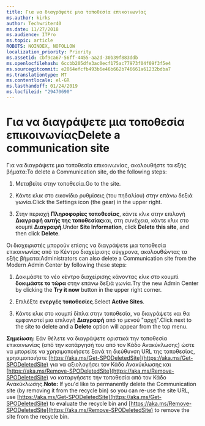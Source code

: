 ```yaml
---
title: Για να διαγράψετε μια τοποθεσία επικοινωνίας
ms.author: kirks
author: Techwriter40
ms.date: 11/27/2018
ms.audience: ITPro
ms.topic: article
ROBOTS: NOINDEX, NOFOLLOW
localization_priority: Priority
ms.assetid: cbf9ca67-56ff-4455-aa2d-30b39f883ddb
ms.openlocfilehash: 6ccbb205dfe3ac0ecf175ac77973f04f09f3f5e4
ms.sourcegitcommit: e2864efcfb493b6e46b662b746661a61232bdba7
ms.translationtype: MT
ms.contentlocale: el-GR
ms.lasthandoff: 01/24/2019
ms.locfileid: "29470690"
---
```

# <a name="delete-a-communication-site"></a><span data-ttu-id="6e5ad-102">Για να διαγράψετε μια τοποθεσία επικοινωνίας</span><span class="sxs-lookup"><span data-stu-id="6e5ad-102">Delete a communication site</span></span>

<span data-ttu-id="6e5ad-103">Για να διαγράψετε μια τοποθεσία επικοινωνίας, ακολουθήστε τα εξής βήματα:</span><span class="sxs-lookup"><span data-stu-id="6e5ad-103">To delete a Communication site, do the following steps:</span></span> 
  
1. <span data-ttu-id="6e5ad-104">Μεταβείτε στην τοποθεσία.</span><span class="sxs-lookup"><span data-stu-id="6e5ad-104">Go to the site.</span></span> 
  
2. <span data-ttu-id="6e5ad-105">Κάντε κλικ στο εικονίδιο ρυθμίσεις (του πηδαλίου) στην επάνω δεξιά γωνία.</span><span class="sxs-lookup"><span data-stu-id="6e5ad-105">Click the Settings icon (the gear) in the upper right.</span></span> 
  
3. <span data-ttu-id="6e5ad-106">Στην περιοχή **Πληροφορίες τοποθεσίας**, κάντε κλικ στην επιλογή **Διαγραφή αυτής της τοποθεσίας**και, στη συνέχεια, κάντε κλικ στο κουμπί **Διαγραφή**.</span><span class="sxs-lookup"><span data-stu-id="6e5ad-106">Under **Site Information**, click **Delete this site**, and then click **Delete**.</span></span> 
  
<span data-ttu-id="6e5ad-107">Οι διαχειριστές μπορούν επίσης να διαγράψετε μια τοποθεσία επικοινωνίας από το Κέντρο διαχείρισης σύγχρονα, ακολουθώντας τα εξής βήματα:</span><span class="sxs-lookup"><span data-stu-id="6e5ad-107">Administrators can also delete a Communication site from the Modern Admin Center by following these steps:</span></span> 
  
1. <span data-ttu-id="6e5ad-108">Δοκιμάστε το νέο κέντρο διαχείρισης κάνοντας κλικ στο κουμπί **δοκιμάστε το τώρα** στην επάνω δεξιά γωνία.</span><span class="sxs-lookup"><span data-stu-id="6e5ad-108">Try the new Admin Center by clicking the **Try it now** button in the upper right corner.</span></span> 
  
2. <span data-ttu-id="6e5ad-109">Επιλέξτε **ενεργές τοποθεσίες**.</span><span class="sxs-lookup"><span data-stu-id="6e5ad-109">Select **Active Sites**.</span></span> 
  
3. <span data-ttu-id="6e5ad-110">Κάντε κλικ στο κουμπί δίπλα στην τοποθεσία, να διαγράψετε και θα εμφανιστεί μια επιλογή **Διαγραφή** από το μενού "αρχή".</span><span class="sxs-lookup"><span data-stu-id="6e5ad-110">Click next to the site to delete and a **Delete** option will appear from the top menu.</span></span> 
  
 <span data-ttu-id="6e5ad-111">**Σημείωση:** Εάν θέλετε να διαγράψετε οριστικά την τοποθεσία επικοινωνίας (από την κατάργησή του από τον Κάδο Ανακύκλωσης) ώστε να μπορείτε να χρησιμοποιήσετε ξανά τη διεύθυνση URL της τοποθεσίας, χρησιμοποιήστε [https://aka.ms/Get-SPODeletedSite](https://aka.ms/Get-SPODeletedSite) για να αξιολογήσει τον Κάδο Ανακύκλωσης και [https://aka.ms/Remove-SPODeletedSite](https://aka.ms/Remove-SPODeletedSite) να καταργήσετε την τοποθεσία από τον Κάδο Ανακύκλωσης.</span><span class="sxs-lookup"><span data-stu-id="6e5ad-111">**Note:** If you'd like to permanently delete the Communication site (by removing it from the recycle bin) so you can re-use the site URL, use [https://aka.ms/Get-SPODeletedSite](https://aka.ms/Get-SPODeletedSite) to evaluate the recycle bin and [https://aka.ms/Remove-SPODeletedSite](https://aka.ms/Remove-SPODeletedSite) to remove the site from the recycle bin.</span></span> 
  

